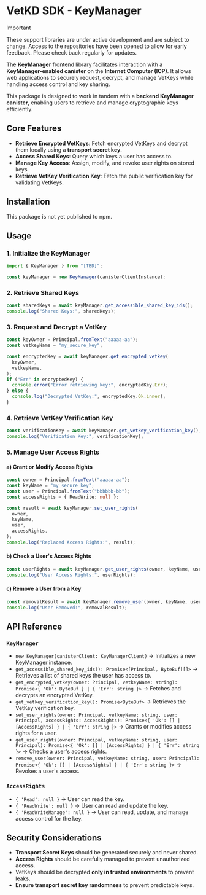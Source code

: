 # VetKD SDK - KeyManager

> [!IMPORTANT]  
> These support libraries are under active development and are subject to change. Access to the repositories have been opened to allow for early feedback. Please check back regularly for updates.

The **KeyManager** frontend library facilitates interaction with a **KeyManager-enabled canister** on the **Internet Computer (ICP)**. It allows web applications to securely request, decrypt, and manage VetKeys while handling access control and key sharing.

This package is designed to work in tandem with a **backend KeyManager canister**, enabling users to retrieve and manage cryptographic keys efficiently.

## Core Features

- **Retrieve Encrypted VetKeys**: Fetch encrypted VetKeys and decrypt them locally using a **transport secret key**.
- **Access Shared Keys**: Query which keys a user has access to.
- **Manage Key Access**: Assign, modify, and revoke user rights on stored keys.
- **Retrieve VetKey Verification Key**: Fetch the public verification key for validating VetKeys.

## Installation

This package is not yet published to npm.

## Usage

### 1. Initialize the KeyManager

```ts
import { KeyManager } from "[TBD]";

const keyManager = new KeyManager(canisterClientInstance);
```

### 2. Retrieve Shared Keys

```ts
const sharedKeys = await keyManager.get_accessible_shared_key_ids();
console.log("Shared Keys:", sharedKeys);
```

### 3. Request and Decrypt a VetKey

```ts
const keyOwner = Principal.fromText("aaaaa-aa");
const vetkeyName = "my_secure_key";

const encryptedKey = await keyManager.get_encrypted_vetkey(
  keyOwner,
  vetkeyName,
);
if ("Err" in encryptedKey) {
  console.error("Error retrieving key:", encryptedKey.Err);
} else {
  console.log("Decrypted VetKey:", encryptedKey.Ok.inner);
}
```

### 4. Retrieve VetKey Verification Key

```ts
const verificationKey = await keyManager.get_vetkey_verification_key();
console.log("Verification Key:", verificationKey);
```

### 5. Manage User Access Rights

#### a) Grant or Modify Access Rights

```ts
const owner = Principal.fromText("aaaaa-aa");
const keyName = "my_secure_key";
const user = Principal.fromText("bbbbbb-bb");
const accessRights = { ReadWrite: null };

const result = await keyManager.set_user_rights(
  owner,
  keyName,
  user,
  accessRights,
);
console.log("Replaced Access Rights:", result);
```

#### b) Check a User's Access Rights

```ts
const userRights = await keyManager.get_user_rights(owner, keyName, user);
console.log("User Access Rights:", userRights);
```

#### c) Remove a User from a Key

```ts
const removalResult = await keyManager.remove_user(owner, keyName, user);
console.log("User Removed:", removalResult);
```

## API Reference

### `KeyManager`

- `new KeyManager(canisterClient: KeyManagerClient)` → Initializes a new KeyManager instance.
- `get_accessible_shared_key_ids(): Promise<[Principal, ByteBuf][]>` → Retrieves a list of shared keys the user has access to.
- `get_encrypted_vetkey(owner: Principal, vetkeyName: string): Promise<{ 'Ok': ByteBuf } | { 'Err': string }>` → Fetches and decrypts an encrypted VetKey.
- `get_vetkey_verification_key(): Promise<ByteBuf>` → Retrieves the VetKey verification key.
- `set_user_rights(owner: Principal, vetkeyName: string, user: Principal, accessRights: AccessRights): Promise<{ 'Ok': [] | [AccessRights] } | { 'Err': string }>` → Grants or modifies access rights for a user.
- `get_user_rights(owner: Principal, vetkeyName: string, user: Principal): Promise<{ 'Ok': [] | [AccessRights] } | { 'Err': string }>` → Checks a user's access rights.
- `remove_user(owner: Principal, vetkeyName: string, user: Principal): Promise<{ 'Ok': [] | [AccessRights] } | { 'Err': string }>` → Revokes a user's access.

### `AccessRights`

- `{ 'Read': null }` → User can read the key.
- `{ 'ReadWrite': null }` → User can read and update the key.
- `{ 'ReadWriteManage': null }` → User can read, update, and manage access control for the key.

## Security Considerations

- **Transport Secret Keys** should be generated securely and never shared.
- **Access Rights** should be carefully managed to prevent unauthorized access.
- VetKeys should be decrypted **only in trusted environments** to prevent leaks.
- **Ensure transport secret key randomness** to prevent predictable keys.
